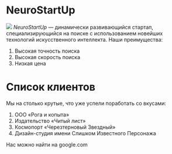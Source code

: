 # NeuroStartUp
![](https://netology-code.github.io/git-homeworks/introduction/assets/logo.png)
*NeuroStartUp* — динамически развивающийся стартап, специализирующийся на поиске с использованием новейших технологий искусственного интеллекта.
Наши преимущества:
1. Высокая точность поиска
2. Высокая скорость поиска
3. Низкая цена
# Список клиентов

Мы на столько крутые, что уже успели поработать со вкусами:

1. ООО «Рога и копыта»
2. Издательство «Читый лист»
3. Космопорт «Черезтерновый Звездный»
4. Дизайн-студия имени Слишком Известного Персонажа

Нас можно найти на google.com
